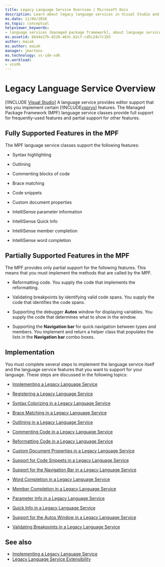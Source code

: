 ```yaml
---
title: Legacy Language Service Overview | Microsoft Docs
description: Learn about legacy language services in Visual Studio and the features supported by the Managed Package Framework (MPF) language service classes. 
ms.date: 11/04/2016
ms.topic: conceptual
helpviewer_keywords:
- language services [managed package framework], about language services
ms.assetid: bb44e27b-d228-463c-b2cf-cd5c24c7c1b5
author: maiak
ms.author: maiak
manager: jmartens
ms.technology: vs-ide-sdk
ms.workload:
- vssdk
---
```

# Legacy Language Service Overview

 [!INCLUDE [Visual Studio](~/includes/applies-to-version/vs-windows-only.md)]
A language service provides editor support that lets you implement certain [!INCLUDE[vsprvs](../../code-quality/includes/vsprvs_md.md)] features. The Managed Package Framework (MPF) language service classes provide full support for frequently-used features and partial support for other features.

## Fully Supported Features in the MPF
 The MPF language service classes support the following features:

- Syntax highlighting

- Outlining

- Commenting blocks of code

- Brace matching

- Code snippets

- Custom document properties

- IntelliSense parameter information

- IntelliSense Quick Info

- IntelliSense member completion

- IntelliSense word completion

## Partially Supported Features in the MPF
 The MPF provides only partial support for the following features. This means that you must implement the methods that are called by the MPF.

- Reformatting code. You supply the code that implements the reformatting.

- Validating breakpoints by identifying valid code spans. You supply the code that identifies the code spans.

- Supporting the debugger **Autos** window for displaying variables. You supply the code that determines what to show in the window.

- Supporting the **Navigation bar** for quick navigation between types and members. You implement and return a helper class that populates the lists in the **Navigation bar** combo boxes.

## Implementation
 You must complete several steps to implement the language service itself and the language service features that you want to support for your language. These steps are discussed in the following topics:

- [Implementing a Legacy Language Service](../../extensibility/internals/implementing-a-legacy-language-service2.md)

- [Registering a Legacy Language Service](../../extensibility/internals/registering-a-legacy-language-service1.md)

- [Syntax Colorizing in a Legacy Language Service](../../extensibility/internals/syntax-colorizing-in-a-legacy-language-service.md)

- [Brace Matching in a Legacy Language Service](../../extensibility/internals/brace-matching-in-a-legacy-language-service.md)

- [Outlining in a Legacy Language Service](../../extensibility/internals/outlining-in-a-legacy-language-service.md)

- [Commenting Code in a Legacy Language Service](../../extensibility/internals/commenting-code-in-a-legacy-language-service.md)

- [Reformatting Code in a Legacy Language Service](../../extensibility/internals/reformatting-code-in-a-legacy-language-service.md)

- [Custom Document Properties in a Legacy Language Service](../../extensibility/internals/custom-document-properties-in-a-legacy-language-service.md)

- [Support for Code Snippets in a Legacy Language Service](../../extensibility/internals/support-for-code-snippets-in-a-legacy-language-service.md)

- [Support for the Navigation Bar in a Legacy Language Service](../../extensibility/internals/support-for-the-navigation-bar-in-a-legacy-language-service.md)

- [Word Completion in a Legacy Language Service](../../extensibility/internals/word-completion-in-a-legacy-language-service.md)

- [Member Completion in a Legacy Language Service](../../extensibility/internals/member-completion-in-a-legacy-language-service.md)

- [Parameter Info in a Legacy Language Service](../../extensibility/internals/parameter-info-in-a-legacy-language-service2.md)

- [Quick Info in a Legacy Language Service](../../extensibility/internals/quick-info-in-a-legacy-language-service.md)

- [Support for the Autos Window in a Legacy Language Service](../../extensibility/internals/support-for-the-autos-window-in-a-legacy-language-service.md)

- [Validating Breakpoints in a Legacy Language Service](../../extensibility/internals/validating-breakpoints-in-a-legacy-language-service.md)

## See also
- [Implementing a Legacy Language Service](../../extensibility/internals/implementing-a-legacy-language-service1.md)
- [Legacy Language Service Extensibility](../../extensibility/internals/legacy-language-service-extensibility.md)
